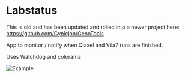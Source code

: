 # Labstatus

This is old and has been updated and rolled into a newer project here: https://github.com/Cynicjon/GenoTools


App to monitor / notify when Qiaxel and Viia7 runs are finished.

Uses Watchdog and colorama

![Example](https://i.imgur.com/YVjH17U.png)
